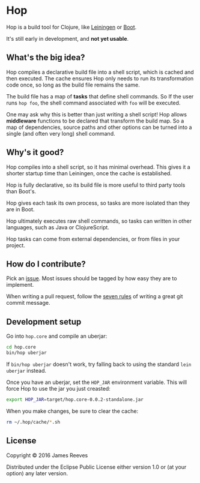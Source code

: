 # Hop

Hop is a build tool for Clojure, like [Leiningen][] or [Boot][].

It's still early in development, and **not yet usable**.

[leiningen]: http://leiningen.org/
[boot]: http://boot-clj.com/

## What's the big idea?

Hop compiles a declarative build file into a shell script, which is
cached and then executed. The cache ensures Hop only needs to run its
transformation code once, so long as the build file remains the same.

The build file has a map of **tasks** that define shell commands. So
If the user runs `hop foo`, the shell command associated with `foo`
will be executed.

One may ask why this is better than just writing a shell script! Hop
allows **middleware** functions to be declared that transform the
build map. So a map of dependencies, source paths and other options
can be turned into a single (and often very long) shell command.

## Why's it good?

Hop compiles into a shell script, so it has minimal overhead. This
gives it a shorter startup time than Leiningen, once the cache is
established.

Hop is fully declarative, so its build file is more useful to third
party tools than Boot's.

Hop gives each task its own process, so tasks are more isolated than
they are in Boot.

Hop ultimately executes raw shell commands, so tasks can written in
other languages, such as Java or ClojureScript.

Hop tasks can come from external dependencies, or from files in your
project.

## How do I contribute?

Pick an [issue][]. Most issues should be tagged by how easy they are
to implement.

When writing a pull request, follow the [seven rules][] of writing a
great git commit message.

[issue]: https://github.com/weavejester/hop/issues
[seven rules]: http://chris.beams.io/posts/git-commit/#seven-rules

## Development setup

Go into `hop.core` and compile an uberjar:

```bash
cd hop.core
bin/hop uberjar
```

If `bin/hop uberjar` doesn't work, try falling back to using the
standard `lein uberjar` instead.

Once you have an uberjar, set the `HOP_JAR` environment variable. This
will force Hop to use the jar you just creasted:

```bash
export HOP_JAR=target/hop.core-0.0.2-standalone.jar
```

When you make changes, be sure to clear the cache:

```bash
rm ~/.hop/cache/*.sh
```

## License

Copyright © 2016 James Reeves

Distributed under the Eclipse Public License either version 1.0 or (at
your option) any later version.
